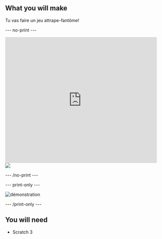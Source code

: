 ## What you will make

Tu vas faire un jeu attrape-fantôme!

\--- no-print \---

<div class="scratch-preview">
  <iframe allowtransparency="true" width="485" height="402" src="https://scratch.mit.edu/projects/embed/276874679/?autostart=false" frameborder="0" scrolling="no"></iframe>
  <img src="images/showcase-static.png">
</div>

\--- /no-print \---

\--- print-only \---

![démonstration](images/showcase-static.png)

\--- /print-only \---

## You will need

- Scratch 3